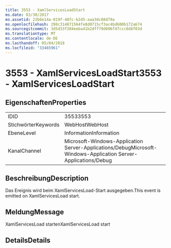 ```yaml
---
title: 3553 - XamlServicesLoadStart
ms.date: 03/30/2017
ms.assetid: 23b6e14a-019f-48fc-b2d5-aaa3dc88d79a
ms.openlocfilehash: 298c314871564fe8d0715cf3ac4bd600b172a674
ms.sourcegitcommit: 3d5d33f384eeba41b2dff79d096f47ccc8d8f03d
ms.translationtype: MT
ms.contentlocale: de-DE
ms.lasthandoff: 05/04/2018
ms.locfileid: "33465961"
---
```

# <a name="3553---xamlservicesloadstart"></a><span data-ttu-id="225e1-102">3553 - XamlServicesLoadStart</span><span class="sxs-lookup"><span data-stu-id="225e1-102">3553 - XamlServicesLoadStart</span></span>
## <a name="properties"></a><span data-ttu-id="225e1-103">Eigenschaften</span><span class="sxs-lookup"><span data-stu-id="225e1-103">Properties</span></span>  
  
|||  
|-|-|  
|<span data-ttu-id="225e1-104">ID</span><span class="sxs-lookup"><span data-stu-id="225e1-104">ID</span></span>|<span data-ttu-id="225e1-105">3553</span><span class="sxs-lookup"><span data-stu-id="225e1-105">3553</span></span>|  
|<span data-ttu-id="225e1-106">Stichwörter</span><span class="sxs-lookup"><span data-stu-id="225e1-106">Keywords</span></span>|<span data-ttu-id="225e1-107">WebHost</span><span class="sxs-lookup"><span data-stu-id="225e1-107">WebHost</span></span>|  
|<span data-ttu-id="225e1-108">Ebene</span><span class="sxs-lookup"><span data-stu-id="225e1-108">Level</span></span>|<span data-ttu-id="225e1-109">Information</span><span class="sxs-lookup"><span data-stu-id="225e1-109">Information</span></span>|  
|<span data-ttu-id="225e1-110">Kanal</span><span class="sxs-lookup"><span data-stu-id="225e1-110">Channel</span></span>|<span data-ttu-id="225e1-111">Microsoft-Windows-Application Server-Applications/Debug</span><span class="sxs-lookup"><span data-stu-id="225e1-111">Microsoft-Windows-Application Server-Applications/Debug</span></span>|  
  
## <a name="description"></a><span data-ttu-id="225e1-112">Beschreibung</span><span class="sxs-lookup"><span data-stu-id="225e1-112">Description</span></span>  
 <span data-ttu-id="225e1-113">Das Ereignis wird beim XamlServicesLoad-Start ausgegeben.</span><span class="sxs-lookup"><span data-stu-id="225e1-113">This event is emitted on XamlServicesLoad start.</span></span>  
  
## <a name="message"></a><span data-ttu-id="225e1-114">Meldung</span><span class="sxs-lookup"><span data-stu-id="225e1-114">Message</span></span>  
 <span data-ttu-id="225e1-115">XamlServicesLoad starten</span><span class="sxs-lookup"><span data-stu-id="225e1-115">XamlServicesLoad start</span></span>  
  
## <a name="details"></a><span data-ttu-id="225e1-116">Details</span><span class="sxs-lookup"><span data-stu-id="225e1-116">Details</span></span>
